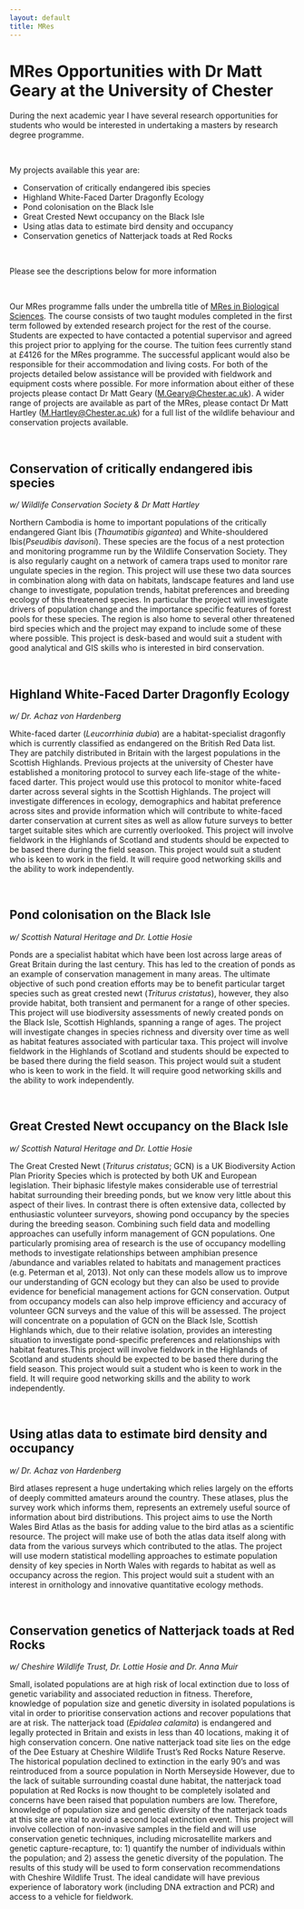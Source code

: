 ```yaml
---
layout: default
title: MRes
---
```


MRes Opportunities with Dr Matt Geary at the University of Chester
=====================================================================

During the next academic year I have several research opportunities for
students who would be interested in undertaking a masters by research
degree programme.

<br>

My projects available this year are:
* Conservation of critically endangered ibis species  
* Highland White-Faced Darter Dragonfly Ecology  
* Pond colonisation on the Black Isle  
* Great Crested Newt occupancy on the Black Isle  
* Using atlas data to estimate bird density and occupancy
* Conservation genetics of Natterjack toads at Red Rocks

<br>

Please see the descriptions below for more information

<br>

Our MRes programme falls under the umbrella title of [MRes in Biological
Sciences](http://www.chester.ac.uk/biological-sciences/research/MRes-programmes). The
course consists of two taught modules completed in the first term
followed by extended research project for the rest of the course.
Students are expected to have contacted a potential supervisor and
agreed this project prior to applying for the course. The tuition fees
currently stand at £4126 for the MRes programme. The successful
applicant would also be responsible for their accommodation and living
costs. For both of the projects detailed below assistance will be
provided with fieldwork and equipment costs where possible. For more
information about either of these projects please contact Dr Matt Geary
(<M.Geary@Chester.ac.uk>). A wider range of projects are available as
part of the MRes, please contact Dr Matt Hartley
(<M.Hartley@Chester.ac.uk>) for a full list of the wildlife behaviour
and conservation projects available.

<br>


Conservation of critically endangered ibis species  
-----------------------------------------------------  
_w/ Wildlife Conservation Society & Dr Matt Hartley_  
  
Northern Cambodia is home to important populations of the critically endangered Giant Ibis (_Thaumatibis gigantea_) and White-shouldered Ibis(_Pseudibis davisoni_). These species are the focus of a nest protection and monitoring programme run by the Wildlife Conservation Society. They is also regularly caught on a network of camera traps used to monitor rare ungulate species in the region. This project will use these two data sources in combination along with data on habitats, landscape features and land use change to investigate, population trends, habitat preferences and breeding ecology of this threatened species. In particular the project will investigate drivers of population change and the importance specific features of forest pools for these species. The region is also home to several other threatened bird species which and the project may expand to include some of these where possible. This project is desk-based and would suit a student with good analytical and GIS skills who is interested in bird conservation.

<br>

Highland White-Faced Darter Dragonfly Ecology
------------------------------------------------
_w/ Dr. Achaz von Hardenberg_  

White-faced darter (_Leucorrhinia dubia_) are a habitat-specialist dragonfly which is currently classified as endangered on the British Red Data list. They are patchily distributed in Britain with the largest populations in the Scottish Highlands. Previous projects at the university of Chester have established a monitoring protocol to survey each life-stage of the white-faced darter. This project would use this protocol to monitor white-faced darter across several sights in the Scottish Highlands. The project will investigate differences in ecology, demographics and habitat preference across sites and provide information which will contribute to white-faced darter conservation at current sites as well as allow future surveys to better target suitable sites which are currently overlooked. This project will involve fieldwork in the Highlands of Scotland and students should be expected to be based there during the field season. This project would suit a student who is keen to work in the field. It will require good networking skills and the ability to work independently.

<br>

Pond colonisation on the Black Isle
------------------------------------------------
_w/ Scottish Natural Heritage and Dr. Lottie Hosie_  

Ponds are a specialist habitat which have been lost across large areas of Great Britain during the last century. This has led to the creation of ponds as an example of conservation management in many areas. The ultimate objective of such pond creation efforts may be to benefit particular target species such as great crested newt (_Triturus cristatus_), however, they also provide habitat, both transient and permanent for a range of other species. This project will use biodiversity assessments of newly created ponds on the Black Isle, Scottish Highlands, spanning a range of ages. The project will investigate changes in species richness and diversity over time as well as habitat features associated with particular taxa. This project will involve fieldwork in the Highlands of Scotland and students should be expected to be based there during the field season. This project would suit a student who is keen to work in the field. It will require good networking skills and the ability to work independently.

<br>

Great Crested Newt occupancy on the Black Isle
------------------------------------------------
_w/ Scottish Natural Heritage and Dr. Lottie Hosie_  

The Great Crested Newt (_Triturus cristatus_; GCN) is a UK Biodiversity Action Plan Priority Species which is protected by both UK and European legislation. Their biphasic lifestyle makes considerable use of terrestrial habitat surrounding their breeding ponds, but we know very little about this aspect of their lives. In contrast there is often extensive data, collected by enthusiastic volunteer surveyors, showing pond occupancy by the species during the breeding season. Combining such field data and modelling approaches can usefully inform management of GCN populations. One particularly promising area of research is the use of occupancy modelling methods to investigate relationships between amphibian presence /abundance and variables related to habitats and management practices (e.g. Peterman et al, 2013). Not only can these models allow us to improve our understanding of GCN ecology but they can also be used to provide evidence for beneficial management actions for GCN conservation. Output from occupancy models can also help improve efficiency and accuracy of volunteer GCN surveys  and the value of this will be assessed. The project will concentrate on a population of GCN on the Black Isle, Scottish Highlands which, due to their relative isolation, provides an interesting situation to investigate pond-specific preferences and relationships with habitat features.This project will involve fieldwork in the Highlands of Scotland and students should be expected to be based there during the field season. This project would suit a student who is keen to work in the field. It will require good networking skills and the ability to work independently.

<br>

Using atlas data to estimate bird density and occupancy
------------------------------------------------
_w/ Dr. Achaz von Hardenberg_  

Bird atlases represent a huge undertaking which relies largely on the efforts of deeply committed amateurs around the country. These atlases, plus the survey work which informs them, represents an extremely useful source of information about bird distributions. This project aims to use the North Wales Bird Atlas as the basis for adding value to the bird atlas as a scientific resource. The project will make use of both the atlas data itself along with data from the various surveys which contributed to the atlas. The project will use modern statistical modelling approaches to estimate population density of key species in North Wales with regards to habitat as well as occupancy across the region. This project would suit a student with an interest in ornithology and innovative quantitative ecology methods.

<br>

Conservation genetics of Natterjack toads at Red Rocks
------------------------------------------------
_w/ Cheshire Wildlife Trust, Dr. Lottie Hosie and Dr. Anna Muir_  

Small, isolated populations are at high risk of local extinction due to loss of genetic variability and
associated reduction in fitness. Therefore, knowledge of population size and genetic diversity in
isolated populations is vital in order to prioritise conservation actions and recover populations that
are at risk. The natterjack toad (_Epidalea calamita_) is endangered and legally protected in Britain
and exists in less than 40 locations, making it of high conservation concern. One native natterjack
toad site lies on the edge of the Dee Estuary at Cheshire Wildlife Trust’s Red Rocks Nature Reserve. The historical population declined to extinction in the early 90’s and was reintroduced from a source population in North Merseyside However, due to the lack of suitable surrounding coastal dune habitat, the natterjack toad
population at Red Rocks is now thought to be completely isolated and concerns have been raised
that population numbers are low. Therefore, knowledge of population size and genetic diversity of
the natterjack toads at this site are vital to avoid a second local extinction event.
This project will involve collection of non-invasive samples in the field and will use conservation
genetic techniques, including microsatellite markers and genetic capture-recapture, to: 1) quantify
the number of individuals within the population; and 2) assess the genetic diversity of the
population. The results of this study will be used to form conservation recommendations with
Cheshire Wildlife Trust. The ideal candidate will have previous experience of laboratory work (including DNA extraction
and PCR) and access to a vehicle for fieldwork.  

